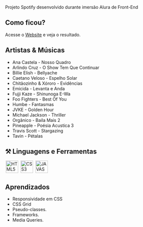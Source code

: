 
Projeto Spotify desenvolvido durante imersão Alura de Front-End

## Como ficou?

Acesse o <a href="https://projeto-spotify-front.vercel.app/">Website</a> e veja o resultado.

## Artistas & Músicas

- Ana Castela - Nosso Quadro
- Arlindo Cruz - O Show Tem Que Continuar
- Billie Elish - Bellyache
- Caetano Veloso - Espelho Solar
- Chitãozinho & Xóroro - Evidências
- Emicida - Levanta e Anda
- Fujji Kaze - Shinunoga E-Wa
- Foo Fighters - Best Of You
- Humbe - Fantasmas
- JVKE - Golden Hour
- Michael Jackson  - Thriller
- Orgânico - Baila Mais 2
- Pineapple - Poésia Acustica 3
- Travis Scott - Stargazing
- Tavin - Pétalas


## ⚒ Linguagens e Ferramentas 
<div display-flex >
<img width="40px" hspace="2px" loading="lazy" src="https://cdn.jsdelivr.net/gh/devicons/devicon/icons/html5/html5-original-wordmark.svg" title = "HTML5" width="40" height="40" />
<img width="40px" hspace="2px" loading="lazy" src="https://cdn.jsdelivr.net/gh/devicons/devicon/icons/css3/css3-original-wordmark.svg" title = "CSS3" width="40" height="40"/>
<img width="40px" hspace="2px" loading="lazy" src="https://cdn.jsdelivr.net/gh/devicons/devicon/icons/javascript/javascript-original.svg" title = "JAVASCRIPT" width="40" height="40"/>
</div>


 ## Aprendizados

 - Responsividade em CSS
 - CSS Grid
 - Pseudo-classes.
 - Frameworks.
 - Media Queries.

